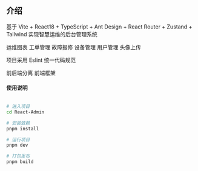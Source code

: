 ## 介绍

基于 Vite + React18 + TypeScript + Ant Design + React Router + Zustand + Tailwind 实现智慧运维的后台管理系统

运维图表
工单管理
故障报修
设备管理
用户管理
头像上传

项目采用 Eslint 统一代码规范

前后端分离
前端框架


#### 使用说明

```bash

# 进入项目
cd React-Admin

# 安装依赖
pnpm install

# 运行项目
pnpm dev

# 打包发布
pnpm build
```
